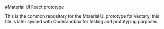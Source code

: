 #Material UI React prototype

This is the common repository for the Mtaerial UI prototype for Vectary, this file is later synced with Codesandbox for testing and prototyping purposes